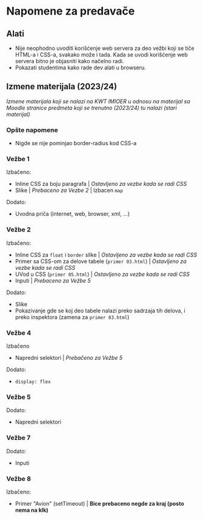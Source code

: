 # Napomene za predavače

## Alati

- Nije neophodno uvoditi korišćenje web servera za deo vežbi koji se tiče HTML-a i CSS-a, svakako može i tada. Kada se uvodi korišćenje web servera bitno je objasniti kako načelno radi.
- Pokazati studentima kako rade dev alati u browseru.


## Izmene materijala (2023/24)

_Izmene materijala koji se nalazi na KWT IMIOER u odnosu na materijal sa Moodle stranice predmeta koji se trenutno (2023/24) tu nalazi (stari materijal)_

### Opšte napomene

- Nigde se nije pominjao border-radius kod CSS-a

### Vežbe 1

Izbačeno:
- Inline CSS za boju paragrafa | _Ostavljeno za vezbe kada se radi CSS_
- Slike | _Prebaceno za Vezbe 2_ | Izbacen `map`

Dodato:
- Uvodna priča (internet, web, browser, xml, ...)

### Vežbe 2

Izbačeno:
- Inline CSS za `float` i `border` slike | _Ostavljeno za vezbe kada se radi CSS_
- Primer sa CSS-om za delove tabele (`primer 03.html`) | _Ostavljeno za vezbe kada se radi CSS_
- UVod u CSS (`primer 05.html`) | _Ostavljeno za vezbe kada se radi CSS_
- Inputi | _Prebaceno za Vežbe 5_

Dodato:
- Slike
- Pokazivanje gde se koj deo tabele nalazi preko sadrzaja tih delova, i preko inspektora (zamena za `primer 03.html`)

### Vežbe 4

Izbačeno
- Napredni selektori | _Prebačeno za Vežbe 5_

Dodato:
- `display: flex`

### Vežbe 5

Dodato:
- Napredni selektori


### Vežbe 7

Dodato:
- Inputi

### Vežbe 8

Izbačeno:
- Primer "Avion" (setTimeout) | **Bice prebaceno negde za kraj (posto nema na klk)**
